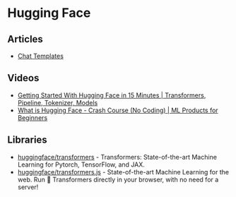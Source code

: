 # Hugging Face

## Articles
- [Chat Templates](https://huggingface.co/blog/chat-templates)

## Videos
- [Getting Started With Hugging Face in 15 Minutes | Transformers, Pipeline, Tokenizer, Models](https://www.youtube.com/watch?v=QEaBAZQCtwE)
- [What is Hugging Face - Crash Course (No Coding) | ML Products for Beginners](https://www.youtube.com/watch?v=x8gdOPO35HA)

## Libraries
- [huggingface/transformers](https://github.com/huggingface/transformers) - Transformers: State-of-the-art Machine Learning for Pytorch, TensorFlow, and JAX.
- [huggingface/transformers.js](https://github.com/huggingface/transformers.js) - State-of-the-art Machine Learning for the web. Run 🤗 Transformers directly in your browser, with no need for a server!